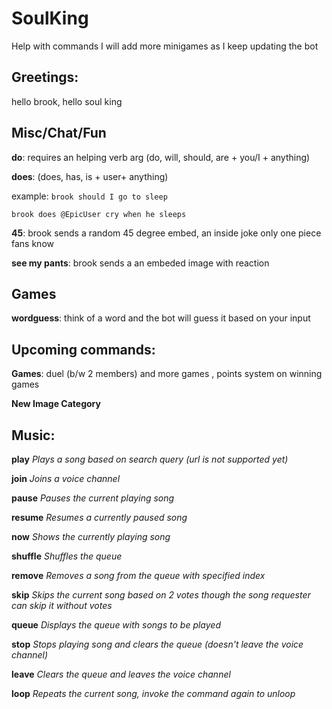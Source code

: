 # SoulKing
Help with commands
I will add more minigames as I keep updating the bot
## Greetings:
hello brook, hello soul king


## Misc/Chat/Fun 

**do**: requires an helping verb arg (do, will, should, are + you/I + anything)

**does**: (does, has, is + user+ anything)

example: `brook should I go to sleep`

`brook does @EpicUser cry when he sleeps`
    
**45**: brook sends a random 45 degree embed, an inside joke only one piece fans know

**see my pants**: brook sends a an embeded image with reaction 

## Games
**wordguess**: think of a word and the bot will guess it based on your input

## Upcoming commands:
**Games**: duel (b/w 2 members) and more games , points system on winning games
       
**New Image Category**  


## Music:
**play**  _Plays a song based on search query (url is not supported yet)_

**join**  _Joins a voice channel_ 

**pause** _Pauses the current playing song_ 

**resume** _Resumes a currently paused song_

**now** _Shows the currently playing song_ 

**shuffle** _Shuffles the queue_

**remove** _Removes a song from the queue with specified index_

**skip** _Skips the current song based on 2 votes though the song requester can skip it without votes_

**queue** _Displays the queue with songs to be played_

**stop** _Stops playing song and clears the queue (doesn't leave the voice channel)_

**leave** _Clears the queue and leaves the voice channel_

**loop** _Repeats the current song, invoke the command again to unloop_


